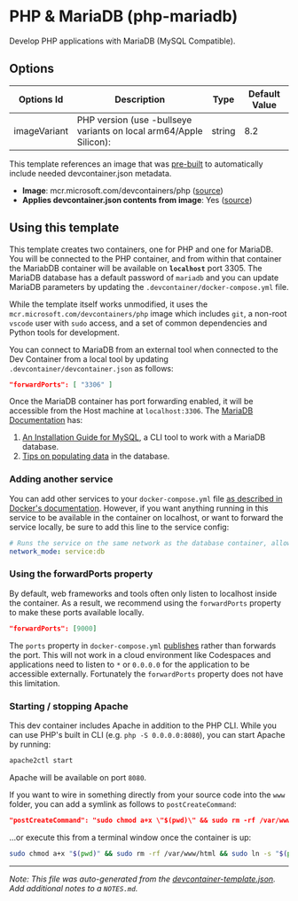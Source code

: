 
# PHP & MariaDB (php-mariadb)

Develop PHP applications with MariaDB (MySQL Compatible).

## Options

| Options Id | Description | Type | Default Value |
|-----|-----|-----|-----|
| imageVariant | PHP version (use -bullseye variants on local arm64/Apple Silicon): | string | 8.2 |

This template references an image that was [pre-built](https://containers.dev/implementors/reference/#prebuilding) to automatically include needed devcontainer.json metadata.

* **Image**: mcr.microsoft.com/devcontainers/php ([source](https://github.com/devcontainers/images/tree/main/src/php))
* **Applies devcontainer.json contents from image**: Yes ([source](https://github.com/devcontainers/images/blob/main/src/php/.devcontainer/devcontainer.json))

## Using this template

This template creates two containers, one for PHP and one for MariaDB. You will be connected to the PHP container, and from within that container the MariabDB container will be available on **`localhost`** port 3305. The MariaDB database has a default password of `mariadb` and you can update MariaDB parameters by updating the `.devcontainer/docker-compose.yml` file.

While the template itself works unmodified, it uses the `mcr.microsoft.com/devcontainers/php` image which includes `git`, a non-root `vscode` user with `sudo` access, and a set of common dependencies and Python tools for development.

You can connect to MariaDB from an external tool when connected to the Dev Container from a local tool by updating `.devcontainer/devcontainer.json` as follows:

```json
"forwardPorts": [ "3306" ]
```

Once the MariaDB container has port forwarding enabled, it will be accessible from the Host machine at `localhost:3306`. The [MariaDB Documentation](https://mariadb.com/docs/) has:

1. [An Installation Guide for MySQL](https://mariadb.com/kb/en/mysql-client/), a CLI tool to work with a MariaDB database.
2. [Tips on populating data](https://mariadb.com/kb/en/how-to-quickly-insert-data-into-mariadb/) in the database. 

### Adding another service

You can add other services to your `docker-compose.yml` file [as described in Docker's documentation](https://docs.docker.com/compose/compose-file/#service-configuration-reference). However, if you want anything running in this service to be available in the container on localhost, or want to forward the service locally, be sure to add this line to the service config:

```yaml
# Runs the service on the same network as the database container, allows "forwardPorts" in devcontainer.json function.
network_mode: service:db
```

### Using the forwardPorts property

By default, web frameworks and tools often only listen to localhost inside the container. As a result, we recommend using the `forwardPorts` property to make these ports available locally.

```json
"forwardPorts": [9000]
```

The `ports` property in `docker-compose.yml` [publishes](https://docs.docker.com/config/containers/container-networking/#published-ports) rather than forwards the port. This will not work in a cloud environment like Codespaces and applications need to listen to `*` or `0.0.0.0` for the application to be accessible externally. Fortunately the `forwardPorts` property does not have this limitation.

### Starting / stopping Apache

This dev container includes Apache in addition to the PHP CLI. While you can use PHP's built in CLI (e.g. `php -S 0.0.0.0:8080`), you can start Apache by running:

```bash
apache2ctl start
```

Apache will be available on port `8080`.

If you want to wire in something directly from your source code into the `www` folder, you can add a symlink as follows to `postCreateCommand`:

```json
"postCreateCommand": "sudo chmod a+x \"$(pwd)\" && sudo rm -rf /var/www/html && sudo ln -s \"$(pwd)\" /var/www/html"
```

...or execute this from a terminal window once the container is up:

```bash
sudo chmod a+x "$(pwd)" && sudo rm -rf /var/www/html && sudo ln -s "$(pwd)" /var/www/html
```

---

_Note: This file was auto-generated from the [devcontainer-template.json](https://github.com/devcontainers/templates/blob/main/src/php-mariadb/devcontainer-template.json).  Add additional notes to a `NOTES.md`._

